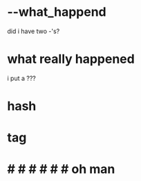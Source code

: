 # --what_happend
did i have two -'s?

# what really happened
i put a ???

# hash
# tag

# # # # # # # oh man
